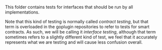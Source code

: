 This folder contains tests for interfaces that should be run by all implementations.

Note that this kind of testing is normally called *contract testing*, but that term is overloaded in the goplugin repositories to refer to tests for smart contracts. As such, we will be calling it *interface testing*, although that term sometimes refers to a slightly different kind of test, we feel that it accurately represents what we are testing and will cause less confusion overall.